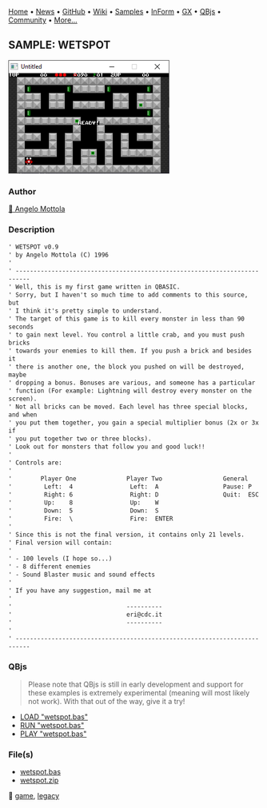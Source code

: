 [Home](https://qb64.com) • [News](../../news.md) • [GitHub](https://github.com/QB64Official/qb64) • [Wiki](https://github.com/QB64Official/qb64/wiki) • [Samples](../../samples.md) • [InForm](../../inform.md) • [GX](../../gx.md) • [QBjs](../../qbjs.md) • [Community](../../community.md) • [More...](../../more.md)

## SAMPLE: WETSPOT

![screenshot.png](img/screenshot.png)

### Author

[🐝 Angelo Mottola](../angelo-mottola.md) 

### Description

```text
' WETSPOT v0.9
' by Angelo Mottola (C) 1996
'
' --------------------------------------------------------------------------
' Well, this is my first game written in QBASIC.
' Sorry, but I haven't so much time to add comments to this source, but
' I think it's pretty simple to understand.
' The target of this game is to kill every monster in less than 90 seconds
' to gain next level. You control a little crab, and you must push bricks
' towards your enemies to kill them. If you push a brick and besides it
' there is another one, the block you pushed on will be destroyed, maybe
' dropping a bonus. Bonuses are various, and someone has a particular
' function (For example: Lightning will destroy every monster on the screen).
' Not all bricks can be moved. Each level has three special blocks, and when
' you put them together, you gain a special multiplier bonus (2x or 3x if
' you put together two or three blocks).
' Look out for monsters that follow you and good luck!!
'
' Controls are:
'
'        Player One              Player Two                 General
'         Left:  4                Left:  A                  Pause: P
'         Right: 6                Right: D                  Quit:  ESC
'         Up:    8                Up:    W
'         Down:  5                Down:  S
'         Fire:  \                Fire:  ENTER
'
' Since this is not the final version, it contains only 21 levels.
' Final version will contain:
'
' - 100 levels (I hope so...)
' - 8 different enemies
' - Sound Blaster music and sound effects
'
' If you have any suggestion, mail me at
'
'                                ----------
'                                eri@cdc.it
'                                ----------
'
' --------------------------------------------------------------------------
```

### QBjs

> Please note that QBjs is still in early development and support for these examples is extremely experimental (meaning will most likely not work). With that out of the way, give it a try!

* [LOAD "wetspot.bas"](https://v6p9d9t4.ssl.hwcdn.net/html/6022890/index.html?src=https://qb64.com/samples/wetspot/src/wetspot.bas)
* [RUN "wetspot.bas"](https://v6p9d9t4.ssl.hwcdn.net/html/6022890/index.html?mode=auto&src=https://qb64.com/samples/wetspot/src/wetspot.bas)
* [PLAY "wetspot.bas"](https://v6p9d9t4.ssl.hwcdn.net/html/6022890/index.html?mode=play&src=https://qb64.com/samples/wetspot/src/wetspot.bas)

### File(s)

* [wetspot.bas](src/wetspot.bas)
* [wetspot.zip](src/wetspot.zip)

🔗 [game](../game.md), [legacy](../legacy.md)
